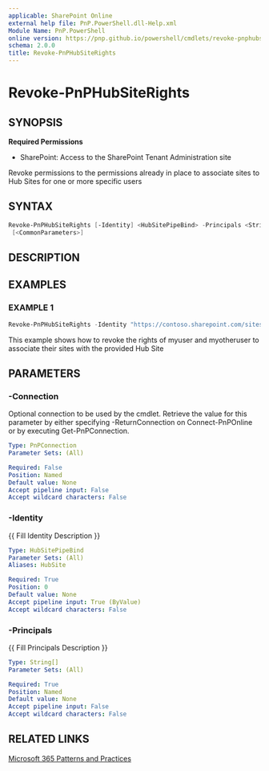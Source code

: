 ```yaml
---
applicable: SharePoint Online
external help file: PnP.PowerShell.dll-Help.xml
Module Name: PnP.PowerShell
online version: https://pnp.github.io/powershell/cmdlets/revoke-pnphubsiterights
schema: 2.0.0
title: Revoke-PnPHubSiteRights
---
```


# Revoke-PnPHubSiteRights

## SYNOPSIS

**Required Permissions**

* SharePoint: Access to the SharePoint Tenant Administration site

Revoke permissions to the permissions already in place to associate sites to Hub Sites for one or more specific users

## SYNTAX

```powershell
Revoke-PnPHubSiteRights [-Identity] <HubSitePipeBind> -Principals <String[]> [-Connection <PnPConnection>]
 [<CommonParameters>]
```

## DESCRIPTION

## EXAMPLES

### EXAMPLE 1
```powershell
Revoke-PnPHubSiteRights -Identity "https://contoso.sharepoint.com/sites/hubsite" -Principals "myuser@mydomain.com","myotheruser@mydomain.com"
```

This example shows how to revoke the rights of myuser and myotheruser to associate their sites with the provided Hub Site

## PARAMETERS

### -Connection
Optional connection to be used by the cmdlet. Retrieve the value for this parameter by either specifying -ReturnConnection on Connect-PnPOnline or by executing Get-PnPConnection.

```yaml
Type: PnPConnection
Parameter Sets: (All)

Required: False
Position: Named
Default value: None
Accept pipeline input: False
Accept wildcard characters: False
```

### -Identity
{{ Fill Identity Description }}

```yaml
Type: HubSitePipeBind
Parameter Sets: (All)
Aliases: HubSite

Required: True
Position: 0
Default value: None
Accept pipeline input: True (ByValue)
Accept wildcard characters: False
```

### -Principals
{{ Fill Principals Description }}

```yaml
Type: String[]
Parameter Sets: (All)

Required: True
Position: Named
Default value: None
Accept pipeline input: False
Accept wildcard characters: False
```

## RELATED LINKS

[Microsoft 365 Patterns and Practices](https://aka.ms/m365pnp)